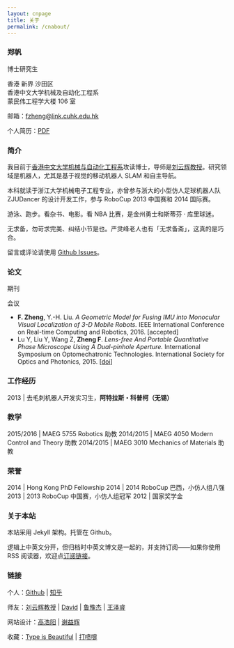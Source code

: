 ```yaml
---
layout: cnpage
title: 关于
permalink: /cnabout/
---
```


### 郑帆

博士研究生

香港 新界 沙田区<br>
香港中文大学机械及自动化工程系<br>
蒙民伟工程学大楼 106 室

邮箱：[fzheng@link.cuhk.edu.hk](mailto:fzheng@link.cuhk.edu.hk)


个人简历：[PDF](/files/CV2016.pdf)

### 简介

我目前于[香港中文大学机械与自动化工程系](http://www.mae.cuhk.edu.hk/)攻读博士，导师是[刘云辉教授](http://www.mae.cuhk.edu.hk/people/list.php?name=yhliu)。研究领域是机器人，尤其是基于视觉的移动机器人 SLAM 和自主导航。

本科就读于浙江大学机械电子工程专业，亦曾参与浙大的小型仿人足球机器人队 ZJUDancer 的设计开发工作，参与 RoboCup 2013 中国赛和 2014 国际赛。

游泳、跑步。看杂书、电影。看 NBA 比赛，是金州勇士和斯蒂芬 · 库里球迷。

无求备，勿苛求完美、纠结小节是也。严灵峰老人也有「无求备斋」，这真的是巧合。

留言或评论请使用 [Github Issues](https://github.com/izhengfan/izhengfan.github.io/issues)。


### 论文

期刊

会议

* __F. Zheng__, Y.-H. Liu. _A Geometric Model for Fusing IMU into Monocular Visual Localization of 3-D Mobile Robots._ IEEE International Conference on Real-time Computing and Robotics, 2016. [<a>accepted</a>]
* Lu Y, Liu Y, Wang Z, __Zheng F__. _Lens-free And Portable Quantitative Phase Microscope Using A Dual-pinhole Aperture._ International Symposium on Optomechatronic Technologies. International Society for Optics and Photonics, 2015. \[[doi](http://dx.doi.org/10.1051/matecconf/20153204002)\]

### 工作经历

2013 | 去毛刺机器人开发实习生，__阿特拉斯・科普柯（无锡）__


### 教学

2015/2016	|  MAEG 5755 Robotics 助教
2014/2015   |  MAEG 4050 Modern Control and Theory 助教 
2014/2015   |  MAEG 3010 Mechanics of Materials 助教

### 荣誉

2014	| Hong Kong PhD Fellowship
2014	| 2014 RoboCup 巴西，小仿人组八强
2013	| 2013 RoboCup 中国赛，小仿人组冠军
2012	| 国家奖学金

### 关于本站

本站采用 Jekyll 架构。托管在 Github。

逻辑上中英文分开，但归档时中英文博文是一起的，并支持订阅——如果你使用 RSS 阅读器，欢迎点<a href="/feed.xml">订阅链接</a>。

### 链接

个人：[Github](https://github.com/izhengfan) \| [知乎](http://www.zhihu.com/people/izhengfan) 

师友：[刘云辉教授](http://www.mae.cuhk.edu.hk/people/list.php?name=yhliu) \| 
[David](http://www.mypolyuweb.hk/dnavar/) \| [鲁豫杰](http://www.mae.cuhk.edu.hk/~yjlu/) \| [王泽睿](http://www.wangzerui.com)

网站设计：[高浩阳](http://gaohaoyang.github.io/) \| [谢益辉](http://yihui.name/cn/)

收藏：[Type is Beautiful](http://www.typeisbeautiful.com/) \| [打喷嚏](https://dapenti.com/)

